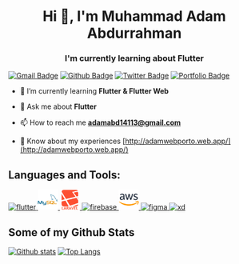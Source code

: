 <h1 align="center">Hi 👋, I'm Muhammad Adam Abdurrahman</h1>
<h3 align="center">I'm currently learning about Flutter</h3>

[![Gmail Badge](https://img.shields.io/badge/-adamabd14113@gmail.com-c14438?style=flat&logo=Gmail&logoColor=white&link=mailto:adamabd14113@gmail.com)](mailto:adamabd14113@gmail.com) [![Github Badge](https://img.shields.io/badge/-AdamAbd-grey?style=flat&logo=github&logoColor=white&link=https://github.com/AdamAbd/)](https://www.github.com/AdamAbd/) [![Twitter Badge](https://img.shields.io/badge/-AdamAbdurrahma-00acee?style=flat&logo=twitter&logoColor=white&link=https://twitter.com/AdamAbdurrahma/)](https://www.twitter.com/AdamAbdurrahma/) [![Portfolio Badge](https://img.shields.io/badge/portfolio-web-blue?style=flat&link=https://adamwebporto.web.app)](https://adamwebporto.web.app)

- 🌱 I’m currently learning **Flutter & Flutter Web**

- 💬 Ask me about **Flutter**

- 📫 How to reach me **adamabd14113@gmail.com**

- 📄 Know about my experiences [http://adamwebporto.web.app/](http://adamwebporto.web.app/)

## Languages and Tools:
<p align="left"> <a href="https://flutter.dev" target="_blank"> <img src="https://www.vectorlogo.zone/logos/flutterio/flutterio-icon.svg" alt="flutter" width="40" height="40"/> </a> <a href="https://www.mysql.com/" target="_blank"> <img src="https://raw.githubusercontent.com/devicons/devicon/master/icons/mysql/mysql-original-wordmark.svg" alt="mysql" width="40" height="40"/> <a href="https://laravel.com/" target="_blank"> <img src="https://raw.githubusercontent.com/devicons/devicon/master/icons/laravel/laravel-plain-wordmark.svg" alt="laravel" width="40" height="40"/> </a> <a href="https://firebase.google.com/" target="_blank"> <img src="https://www.vectorlogo.zone/logos/firebase/firebase-icon.svg" alt="firebase" width="40" height="40"/> </a> <a href="https://aws.amazon.com" target="_blank"> <img src="https://raw.githubusercontent.com/devicons/devicon/master/icons/amazonwebservices/amazonwebservices-original-wordmark.svg" alt="aws" width="40" height="40"/> </a> <a href="https://www.figma.com/" target="_blank"> <img src="https://www.vectorlogo.zone/logos/figma/figma-icon.svg" alt="figma" width="40" height="40"/> </a> </a> <a href="https://www.adobe.com/products/xd.html" target="_blank"> <img src="https://cdn.worldvectorlogo.com/logos/adobe-xd.svg" alt="xd" width="40" height="40"/> </a> </p>

## Some of my Github Stats
[![Github stats](https://github-readme-stats.vercel.app/api?username=AdamAbd&show_icons=true&include_all_commits=true)](https://github.com/AdamAbd/github-readme-stats)
[![Top Langs](https://github-readme-stats.vercel.app/api/top-langs/?username=AdamAbd&layout=compact)](https://github.com/AdamAbd/github-readme-stats)


<!--
**AdamAbd/AdamAbd** is a ✨ _special_ ✨ repository because its `README.md` (this file) appears on your GitHub profile.

Here are some ideas to get you started:

- 🔭 I’m currently working on ...
- 🌱 I’m currently learning ...
- 👯 I’m looking to collaborate on ...
- 🤔 I’m looking for help with ...
- 💬 Ask me about ...
- 📫 How to reach me: ...
- 😄 Pronouns: ...
- ⚡ Fun fact: ...
-->
